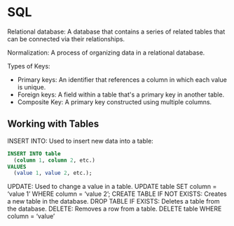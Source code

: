 # SQL
Relational database: A database that contains a series of related tables that can be connected via their relationships.

Normalization: A process of organizing data in a relational database.

Types of Keys:
- Primary keys: An identifier that references a column in which each value is unique.
- Foreign keys: A field within a table that's a primary key in another table.
- Composite Key: A primary key constructed using multiple columns.

## Working with Tables
INSERT INTO: Used to insert new data into a table:
```sql
INSERT INTO table
  (column 1, column 2, etc.)
VALUES
  (value 1, value 2, etc.);
```
UPDATE: Used to change a value in a table.
UPDATE table
SET column = ‘value 1’
WHERE column = ‘value 2’;
CREATE TABLE IF NOT EXISTS: Creates a new table in the database.
DROP TABLE IF EXISTS: Deletes a table from the database.
DELETE: Removes a row from a table.
DELETE table
WHERE column = ‘value’

